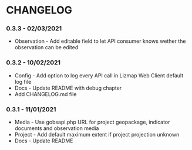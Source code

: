 # CHANGELOG

### 0.3.3 - 02/03/2021

* Observation - Add editable field to let API consumer knows wether the observation can be edited

### 0.3.2 - 10/02/2021

* Config - Add option to log every API call in Lizmap Web Client default log file
* Docs - Update README with debug chapter
* Add CHANGELOG.md file

### 0.3.1 - 11/01/2021

* Media - Use gobsapi.php URL for project geopackage, indicator documents and observation media
* Project - Add default maximum extent if project projection unknown
* Docs - Update README
